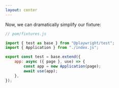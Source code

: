 ```yaml
---
layout: center
---
```


Now, we can dramatically simplify our fixture:


```js {1,4,7-9}
// pom/fixtures.js

import { test as base } from "@playwright/test";
import { Application } from "./index.js";

export const test = base.extend({
    app: async ({ page }, use) => {
        const app = new Application(page);
        await use(app);
    },
});
```
